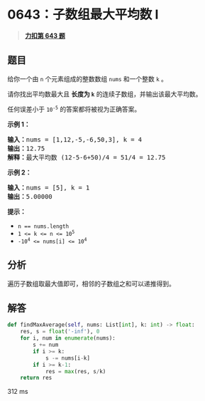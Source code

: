 # 0643：子数组最大平均数 I


> <u>**[力扣第 643 题](https://leetcode.cn/problems/maximum-average-subarray-i/)**</u>

## 题目

<p>给你一个由 <code>n</code> 个元素组成的整数数组 <code>nums</code> 和一个整数 <code>k</code> 。</p>

<p>请你找出平均数最大且 <strong>长度为 <code>k</code></strong> 的连续子数组，并输出该最大平均数。</p>

<p>任何误差小于 <code>10<sup>-5</sup></code> 的答案都将被视为正确答案。</p>



<p><strong>示例 1：</strong></p>

<pre>
<strong>输入：</strong>nums = [1,12,-5,-6,50,3], k = 4
<strong>输出：</strong>12.75
<strong>解释：</strong>最大平均数 (12-5-6+50)/4 = 51/4 = 12.75
</pre>

<p><strong>示例 2：</strong></p>

<pre>
<strong>输入：</strong>nums = [5], k = 1
<strong>输出：</strong>5.00000
</pre>



<p><strong>提示：</strong></p>

<ul>
<li><code>n == nums.length</code></li>
<li><code>1 &lt;= k &lt;= n &lt;= 10<sup>5</sup></code></li>
<li><code>-10<sup>4</sup> &lt;= nums[i] &lt;= 10<sup>4</sup></code></li>
</ul>


## 分析

遍历子数组取最大值即可，相邻的子数组之和可以递推得到。

## 解答

```python
def findMaxAverage(self, nums: List[int], k: int) -> float:
    res, s = float('-inf'), 0
    for i, num in enumerate(nums):
        s += num
        if i >= k:
            s -= nums[i-k]
        if i >= k-1:
            res = max(res, s/k)
    return res
```

312 ms


